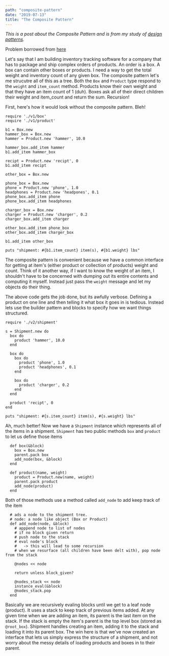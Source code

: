 ```yaml
---
path: "composite-pattern"
date: "2019-07-13"
title: "The Composite Pattern"
---
```


_This is a post about the Composite Pattern and is from my study of [design patterns](https://github.com/jstoebel/design_patterns)._ 

Problem borrowed from [here](https://refactoring.guru/design-patterns/composite)

Let's say that I am building inventory tracking software for a company that has to package and ship complex orders of products. An order is a box. A box can contain other boxes or products. I need a way to get the total weight and inventory count of any given box. The composite pattern let's me strucutre all of this as a tree. Both the `Box` and `Product` type respond to the `weight` and `item_count` method. Products know their own weight and that they have an item count of 1 (duh). Boxes ask all of their direct children their weight and item_count and return the sum. Recursion!

First, here's how it would look without the composite pattern. Bleh!
```
require './v1/box'
require './v1/product'

b1 = Box.new
hammer_box = Box.new
hammer = Product.new 'hammer', 10.0

hammer_box.add_item hammer
b1.add_item hammer_box

recipt = Product.new 'recipt', 0
b1.add_item recipt

other_box = Box.new

phone_box = Box.new
phone = Product.new 'phone', 1.0
headphones = Product.new 'headpones', 0.1
phone_box.add_item phone
phone_box.add_item headphones

charger_box = Box.new
charger = Product.new 'charger', 0.2
charger_box.add_item charger

other_box.add_item phone_box
other_box.add_item charger_box

b1.add_item other_box

puts "shipment: #{b1.item_count} item(s), #{b1.weight} lbs"
```

The composite pattern is convenient because we have a common interface for getting at item's (either product or collection of products) weight and count. Think of it another way, if I want to know the weight of an item, I shouldn't have to be concerned with dumping out its entire contents and computing it myself. Instead just pass the `weight` message and let my objects do their thing.

The above code gets the job done, but its awfully verbose. Defining a product on one line and then telling it what box it goes in is tedious. Instead lets use the builder pattern and blocks to specify how we want things structured.

```
require './v2/shipment'

s = Shipment.new do
  box do
    product 'hammer', 10.0
  end

  box do
    box do
      product 'phone', 1.0
      product 'headphones', 0.1
    end

    box do
      product 'charger', 0.2
    end
  end

  product 'recipt', 0
end

puts "shipment: #{s.item_count} item(s), #{s.weight} lbs"
```

Ah, much better! Now we have a `Shipment` instance which represents all of the items in a shipment. `Shipment` has two public methods `box` and `product` to let us define those items

```
  def box(&block)
    box = Box.new
    parent.pack box
    add_node(box, &block)
  end

  def product(name, weight)
    product = Product.new(name, weight)
    parent.pack product
    add_node(product)
  end
```

Both of those methods use a method called `add_node` to add keep track of the item

```
  # ads a node to the shipment tree.
  # node: a node like object (Box or Product)
  def add_node(node, &block)
    # apppend node to list of nodes
    # if no block given return
    # push node to the stack
    # eval node's block
    #   -> this will lead to some recursion
    # when we resurface (all children have been delt with), pop node from the stack

    @nodes << node

    return unless block_given?

    @nodes_stack << node
    instance_eval(&block)
    @nodes_stack.pop
  end
```

Basically we are recursively evaling blocks until we get to a leaf node (product). It uses a stack to keep track of previous items added. At any given time when we are adding an item, its parent is the last item on the stack. If the stack is empty the item's parent is the top level box (stored as `@root_box`). Shipment handles creating an item, adding it to the stack and loading it into its parent box. The win here is that we've now created an interface that lets us simply express the structure of a shipment, and not worry about the messy details of loading products and boxes in to their parent.